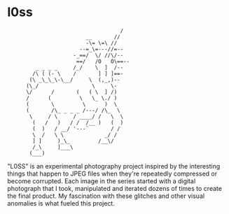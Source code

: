 # l0ss
```
                                    /
                         __       //
                         -\= \=\ //
                       --=_\=---//=--
                     -_==/  \/ //\/--
                      ==/   /O   O\==--
         _ _ _ _     /_/    \  ]  /--
        /\ ( (- \    /       ] ] ]==-
       (\ _\_\_\-\__/     \  (,_,)--
      (\_/                 \     \-
      \/      /       (   ( \  ] /)
      /      (         \   \_ \./ )
      (       \         \      )  \
      (       /\_ _ _ _ /---/ /\_  \
       \     / \     / ____/ /   \  \
        (   /   )   / /  /__ )   (  )
        (  )   / __/ '---`       / /
        \  /   \ \             _/ /
        ] ]     )_\_         /__\/
        /_\     ]___\
       (___)

```

"L0SS" is an experimental photography project inspired by the interesting things that happen to JPEG files when they're repeatedly compressed or become corrupted. Each image in the series started with a digital photograph that I took, manipulated and iterated dozens of times to create the final product. My fascination with these glitches and other visual anomalies is what fueled this project. 
